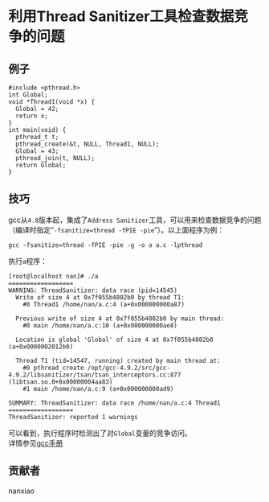 # 利用Thread Sanitizer工具检查数据竞争的问题

## 例子  
	#include <pthread.h>
	int Global;
	void *Thread1(void *x) {
	  Global = 42;
	  return x;
	}
	int main(void) {
	  pthread_t t;
	  pthread_create(&t, NULL, Thread1, NULL);
	  Global = 43;
	  pthread_join(t, NULL);
	  return Global;
	}



## 技巧
gcc从`4.8`版本起，集成了`Address Sanitizer`工具，可以用来检查数据竞争的问题（编译时指定“`-fsanitize=thread -fPIE -pie`”）。以上面程序为例：  

	gcc -fsanitize=thread -fPIE -pie -g -o a a.c -lpthread

执行`a`程序：  

	[root@localhost nan]# ./a
	==================
	WARNING: ThreadSanitizer: data race (pid=14545)
	  Write of size 4 at 0x7f055b4802b0 by thread T1:
		#0 Thread1 /home/nan/a.c:4 (a+0x000000000a87)

	  Previous write of size 4 at 0x7f055b4802b0 by main thread:
		#0 main /home/nan/a.c:10 (a+0x000000000ae8)

	  Location is global 'Global' of size 4 at 0x7f055b4802b0 (a+0x0000002012b0)

	  Thread T1 (tid=14547, running) created by main thread at:
		#0 pthread_create /opt/gcc-4.9.2/src/gcc-4.9.2/libsanitizer/tsan/tsan_interceptors.cc:877 (libtsan.so.0+0x00000004aa83)
		#1 main /home/nan/a.c:9 (a+0x000000000ad9)

	SUMMARY: ThreadSanitizer: data race /home/nan/a.c:4 Thread1
	==================
	ThreadSanitizer: reported 1 warnings

可以看到，执行程序时检测出了对`Global`变量的竞争访问。  
详情参见[gcc手册](https://gcc.gnu.org/onlinedocs/gcc-4.9.2/gcc/Debugging-Options.html#index-fsanitize_003dthread-595)
## 贡献者
nanxiao